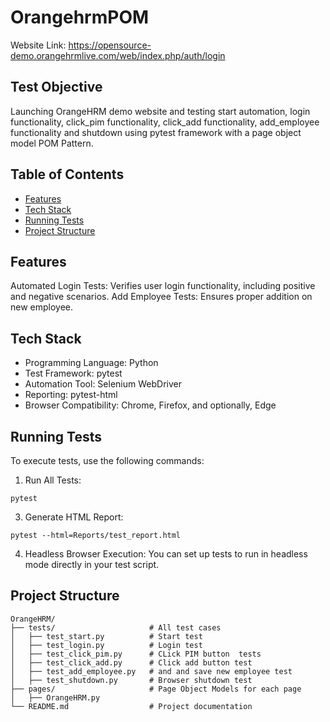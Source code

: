 # OrangehrmPOM
Website Link: https://opensource-demo.orangehrmlive.com/web/index.php/auth/login

## Test Objective
Launching OrangeHRM demo website and testing start automation, login functionality, click_pim functionality, click_add functionality, add_employee functionality and shutdown using pytest framework with a page object model POM Pattern. 

## Table of Contents
+ [Features]()
+ [Tech Stack]()
+ [Running Tests]()
+ [Project Structure]()

## Features
Automated Login Tests: Verifies user login functionality, including positive and negative scenarios.
Add Employee Tests: Ensures proper addition on new employee.

## Tech Stack
* Programming Language: Python
* Test Framework: pytest
* Automation Tool: Selenium WebDriver
* Reporting: pytest-html
* Browser Compatibility: Chrome, Firefox, and optionally, Edge

## Running Tests
To execute tests, use the following commands:

1. Run All Tests:
```
pytest
```
3. Generate HTML Report:
```
pytest --html=Reports/test_report.html
```
4. Headless Browser Execution:
   You can set up tests to run in headless mode directly in your test script.

## Project Structure
```
OrangeHRM/
├── tests/                     # All test cases
│   ├── test_start.py          # Start test
│   ├── test_login.py          # Login test
│   ├── test_click_pim.py      # CLick PIM button  tests
│   ├── test_click_add.py      # Click add button test
│   ├── test_add_employee.py   # and and save new employee test
│   ├── test_shutdown.py       # Browser shutdown test
├── pages/                     # Page Object Models for each page
│   ├── OrangeHRM.py
└── README.md                  # Project documentation
```
